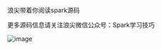 浪尖带着你阅读spark源码

更多源码信息请关注浪尖微信公众号：Spark学习技巧

![image](https://github.com/CrestOfWave/Spark-2.3.1/blob/master/微信公众号.jpg)